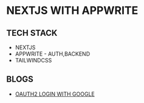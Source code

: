 # NEXTJS WITH APPWRITE

## TECH STACK

- NEXTJS
- APPWRITE - AUTH,BACKEND
- TAILWINDCSS

## BLOGS

- [OAUTH2 LOGIN WITH GOOGLE](https://www.mridul.tech/blogs/how-to-add-google-login-in-next-js-with-appwrite)
